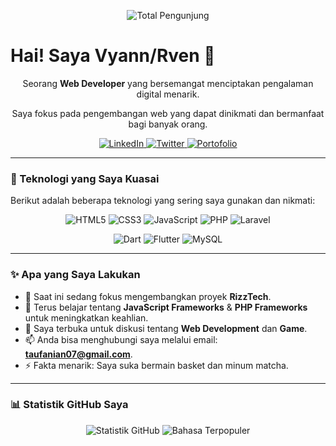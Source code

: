 <p align="center">
  <img src="https://komarev.com/ghpvc/?username=rven24&style=for-the-badge&color=orange" alt="Total Pengunjung" />
</p>

# Hai! Saya Vyann/Rven 👋

<div align="center">
  <p>Seorang <b>Web Developer</b> yang bersemangat menciptakan pengalaman digital menarik.</p>
  <p>Saya fokus pada pengembangan web yang dapat dinikmati dan bermanfaat bagi banyak orang.</p>
</div>

<p align="center">
  <a href="link-ke-linkedin">
    <img src="https://img.shields.io/badge/LinkedIn-0077B5?style=for-the-badge&logo=linkedin&logoColor=white" alt="LinkedIn" />
  </a>
  <a href="link-ke-twitter">
    <img src="https://img.shields.io/badge/Twitter-1DA1F2?style=for-the-badge&logo=twitter&logoColor=white" alt="Twitter" />
  </a>
  <a href="https://favianlvs.rf.gd">
    <img src="https://img.shields.io/badge/Portfolio-FF7F00?style=for-the-badge&logo=About.me&logoColor=white" alt="Portofolio" />
  </a>
</p>

---

### 🚀 Teknologi yang Saya Kuasai

Berikut adalah beberapa teknologi yang sering saya gunakan dan nikmati:

<p align="center">
  <img src="https://img.shields.io/badge/HTML5-E34F26?style=for-the-badge&logo=html5&logoColor=white" alt="HTML5" />
  <img src="https://img.shields.io/badge/CSS3-1572B6?style=for-the-badge&logo=css3&logoColor=white" alt="CSS3" />
  <img src="https://img.shields.io/badge/JavaScript-F7DF1E?style=for-the-badge&logo=javascript&logoColor=black" alt="JavaScript" />
  <img src="https://img.shields.io/badge/PHP-777BB4?style=for-the-badge&logo=php&logoColor=white" alt="PHP" />
  <img src="https://img.shields.io/badge/Laravel-FF2D20?style=for-the-badge&logo=laravel&logoColor=white" alt="Laravel" />
</p>
<p align="center">
  <img src="https://img.shields.io/badge/Dart-0175C2?style=for-the-badge&logo=dart&logoColor=white" alt="Dart" />
  <img src="https://img.shields.io/badge/Flutter-02569B?style=for-the-badge&logo=flutter&logoColor=white" alt="Flutter" />
  <img src="https://img.shields.io/badge/MySQL-4479A1?style=for-the-badge&logo=mysql&logoColor=white" alt="MySQL" />
</p>

---

### ✨ Apa yang Saya Lakukan

- 🔭 Saat ini sedang fokus mengembangkan proyek **RizzTech**.
- 🌱 Terus belajar tentang **JavaScript Frameworks** & **PHP Frameworks** untuk meningkatkan keahlian.
- 💬 Saya terbuka untuk diskusi tentang **Web Development** dan **Game**.
- 📫 Anda bisa menghubungi saya melalui email: **taufanian07@gmail.com**.
- ⚡ Fakta menarik: Saya suka bermain basket dan minum matcha.

---

### 📊 Statistik GitHub Saya

<p align="center">
  <img src="https://github-readme-stats.vercel.app/api?username=rven24&show_icons=true&theme=dark&title_color=FF7F00&icon_color=FF7F00&hide_rank=true" alt="Statistik GitHub" />
  <img src="https://github-readme-stats.vercel.app/api/top-langs/?username=rven24&layout=compact&theme=dark&title_color=FF7F00&icon_color=FF7F00" alt="Bahasa Terpopuler" />
</p>
